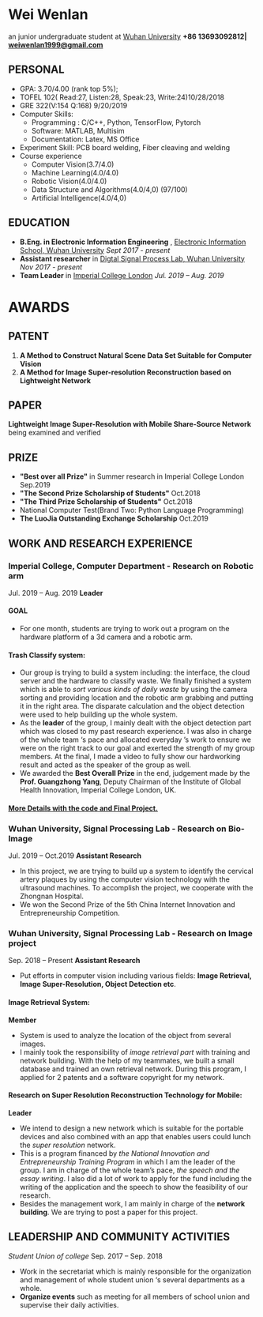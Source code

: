 # Wei Wenlan
an  junior undergraduate student at [Wuhan University](https://en.whu.edu.cn/)
**+86 13693092812| weiwenlan1999@gmail.com**

## PERSONAL
-	GPA: 3.70/4.00 (rank top 5%); 
-	TOFEL 102( Read:27, Listen:28, Speak:23, Write:24)10/28/2018                                             
- GRE 322(V:154 Q:168)                              9/20/2019
- Computer Skills:
    -	Programming : C/C++, Python, TensorFlow, Pytorch
    -	Software: MATLAB, Multisim 
    -	Documentation: Latex, MS Office
- Experiment Skill: PCB board welding, Fiber cleaving and welding
-	Course experience
    - Computer Vision(3.7/4.0) 
    - Machine Learning(4.0/4.0)
    - Robotic Vision(4.0/4.0)
    - Data Structure and Algorithms(4.0/4,0) (97/100) 
    - Artificial Intelligence(4.0/4,0)		 	     
## EDUCATION
* **B.Eng. in Electronic Information Engineering** , [Electronic Information School, Wuhan University](http://eis.whu.edu.cn/index.shtml)
*Sept 2017 - present*
* **Assistant researcher** in [Digtal Signal Process Lab, Wuhan University](http://dsp.whu.edu.cn/)
*Nov 2017 - present*
* **Team Leader** in [Imperial College London](https://www.imperial.ac.uk/)
*Jul. 2019 – Aug. 2019*

# AWARDS
## PATENT
1. **A Method to Construct Natural Scene Data Set Suitable for Computer Vision**
2.	**A Method for Image Super-resolution Reconstruction based on Lightweight Network**

## PAPER
**Lightweight Image Super-Resolution with Mobile Share-Source Network** being examined and verified

## PRIZE
* **"Best over all Prize"** in Summer research in Imperial College London Sep.2019
* **"The Second Prize Scholarship of Students"** Oct.2018
* **"The Third Prize Scholarship of Students"** Oct.2018
* National Computer Test(Brand Two: Python Language Programming)
* **The LuoJia Outstanding Exchange Scholarship** Oct.2019

## WORK AND RESEARCH EXPERIENCE

### Imperial College, Computer Department - Research on Robotic arm 
Jul. 2019 – Aug. 2019
**Leader** 
#### GOAL
- For one month, students are trying to work out a program on the hardware platform of a 3d camera and a robotic arm.

#### 	Trash Classify system: 
-	Our group is trying to build a system including: the interface, the cloud server and the hardware to classify waste. We finally finished a system which is able to *sort various kinds of daily waste* by using the camera sorting and providing location and the robotic arm grabbing and putting it in the right area. The disparate calculation and the object detection were used to help building up the whole system.
-	As the **leader** of the group, I mainly dealt with the object detection part which was closed to my past research experience. I was also in charge of the whole team ‘s pace and allocated everyday ’s work to ensure we were on the right track to our goal and exerted the strength of my group members. At the final, I made a video to fully show our hardworking result and acted as the speaker of the group as well. 
-	We awarded the **Best Overall Prize** in the end, judgement made by the **Prof. Guangzhong Yang**, Deputy Chairman of the Institute of Global Health Innovation, Imperial College London, UK.

#### [More Details with the code and Final Project.](https://github.com/weiwenlan/Trash-classification-robotic-arm)

### Wuhan University, Signal Processing Lab - Research on Bio-Image
Jul. 2019 – Oct.2019
**Assistant Research** 
* In this project, we are trying to build up a system to identify the cervical artery plaques by using the computer vision technology with the ultrasound machines. To accomplish the project, we cooperate with the Zhongnan Hospital.
* We won the Second Prize of the 5th China Internet Innovation and Entrepreneurship Competition. 

### Wuhan University, Signal Processing Lab - Research on Image project
Sep. 2018 – Present
**Assistant Research** 
-	Put efforts in computer vision including various fields: **Image Retrieval, Image Super-Resolution, Object Detection etc**.

#### Image Retrieval System: 
**Member**
-	System is used to analyze the location of the object from several images.
-	I mainly took the responsibility of *image retrieval part* with training and network building. With the help of my teammates, we built a small database and trained an own retrieval network. During this program, I applied for 2 patents and a software copyright for my network.

#### 	Research on Super Resolution Reconstruction Technology for Mobile: 
**Leader**
-	We intend to design a new network which is suitable for the portable devices and also combined with an app that enables users could lunch the *super resolution* network.
-	This is a program financed by *the National Innovation and Entrepreneurship Training Program* in which I am the leader of the group. I am in charge of the whole team’s pace, *the speech and the essay writing*. I also did a lot of work to apply for the fund including the writing of the application and the speech to show the feasibility of our research.
-	Besides the management work, I am mainly in charge of the **network building**. We are trying to post a paper for this project.



## LEADERSHIP AND COMMUNITY ACTIVITIES
*Student Union of college*
Sep. 2017 – Sep. 2018
- Work in the secretariat which is mainly responsible for the organization and management of whole student union ‘s several departments as a whole.
-	**Organize events** such as meeting for all members of school union and supervise their daily activities.

